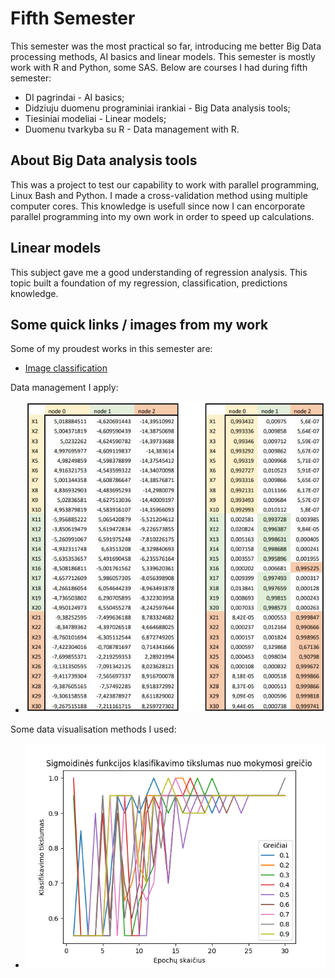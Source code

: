 # Fifth Semester
This semester was the most practical so far, introducing me better Big Data processing methods, AI basics and linear models. This semester is mostly work with R and Python, some SAS. Below are courses I had during fifth semester:
* DI pagrindai - AI basics;
* Didziuju duomenu programiniai irankiai - Big Data analysis tools;
* Tiesiniai modeliai - Linear models;
* Duomenu tvarkyba su R - Data management with R.

## About Big Data analysis tools
This was a project to test our capability to work with parallel programming, Linux Bash and Python. I made a cross-validation method using multiple computer cores. This knowledge is usefull since now I can encorporate parallel programming into my own work in order to speed up calculations.

## Linear models
This subject gave me a good understanding of regression analysis. This topic built a foundation of my regression, classification, predictions knowledge.

## Some quick links / images from my work
Some of my proudest works in this semester are:
* [Image classification](https://github.com/iLoveCepelinai/Studies/blob/Fifth-semester/DI%20pagrindai/Uzduotis4/uzduotis4.ipynb)


Data management I apply:
* ![Tables](https://github.com/iLoveCepelinai/Studies/blob/Fifth-semester/DI%20pagrindai/Uzduotis3/nice_tables.jpg)


Some data visualisation methods I used:
* ![Data classification](https://github.com/iLoveCepelinai/Studies/blob/Fifth-semester/DI%20pagrindai/Uzduotis2/2sig_epoch.png)
